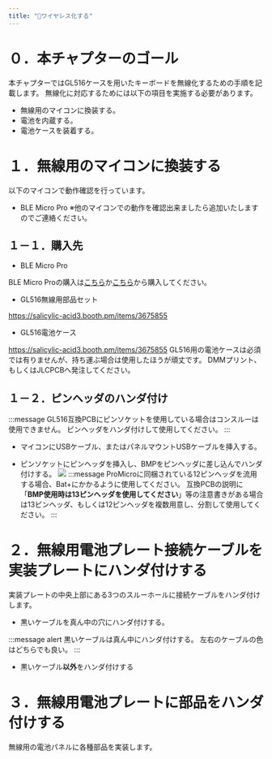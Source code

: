 ```yaml
---
title: "🗼ワイヤレス化する"
---
```


# ０．本チャプターのゴール

本チャプターではGL516ケースを用いたキーボードを無線化するための手順を記載します。
無線化に対応するためには以下の項目を実施する必要があります。
- 無線用のマイコンに換装する。
- 電池を内蔵する。
- 電池ケースを装着する。

# １．無線用のマイコンに換装する

以下のマイコンで動作確認を行っています。
- BLE Micro Pro
※他のマイコンでの動作を確認出来ましたら追加いたしますのでご連絡ください。

## １－１．購入先

- BLE Micro Pro

BLE Micro Proの購入は[こちら](https://shop.yushakobo.jp/collections/all-keyboard-parts/products/ble-micro-pro?variant=37665571340449)か[こちら](https://booth.pm/ja/items/1177319)から購入してください。

- GL516無線用部品セット

https://salicylic-acid3.booth.pm/items/3675855

- GL516電池ケース

https://salicylic-acid3.booth.pm/items/3675855
GL516用の電池ケースは必須では有りませんが、持ち運ぶ場合は使用したほうが頑丈です。
DMMプリント、もしくはJLCPCBへ発注してください。

## １－２．ピンヘッダのハンダ付け

:::message
GL516互換PCBにピンソケットを使用している場合はコンスルーは使用できません。
ピンヘッダをハンダ付けして使用してください。
:::

- マイコンにUSBケーブル、またはパネルマウントUSBケーブルを挿入する。

- ピンソケットにピンヘッダを挿入し、BMPをピンヘッダに差し込んでハンダ付けする。
![](/images/gl516design/2-18_template-2.png)
:::message
ProMicroに同梱されている12ピンヘッダを流用する場合、Bat+にかかるように使用してください。
互換PCBの説明に「**BMP使用時は13ピンヘッダを使用してください**」等の注意書きがある場合は13ピンヘッダ、もしくは12ピンヘッダを複数用意し、分割して使用してください。
:::

# ２．無線用電池プレート接続ケーブルを実装プレートにハンダ付けする

実装プレートの中央上部にある3つのスルーホールに接続ケーブルをハンダ付けします。

- 黒いケーブルを真ん中の穴にハンダ付けする。

:::message alert
黒いケーブルは真ん中にハンダ付けする。
左右のケーブルの色はどちらでも良い。
:::

- 黒いケーブル**以外**をハンダ付けする

# ３．無線用電池プレートに部品をハンダ付けする

無線用の電池パネルに各種部品を実装します。


